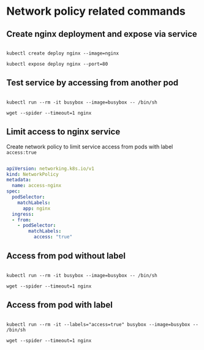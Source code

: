 # Network policy related commands

## Create nginx deployment and expose via service

```

kubectl create deploy nginx --image=nginx

kubectl expose deploy nginx --port=80

```

## Test service by accessing from another pod

``` 

kubectl run --rm -it busybox --image=busybox -- /bin/sh

wget --spider --timeout=1 nginx

```

## Limit access to nginx service

Create network policy to limit service access from pods with label `access:true`

```yaml

apiVersion: networking.k8s.io/v1
kind: NetworkPolicy
metadata:
  name: access-nginx
spec:
  podSelector:
    matchLabels:
      app: nginx
  ingress:
  - from:
    - podSelector:
        matchLabels:
          access: "true"

```

## Access from pod without label

```

kubectl run --rm -it busybox --image=busybox -- /bin/sh 

wget --spider --timeout=1 nginx

```

## Access from pod with label

```

kubectl run --rm -it --labels="access=true" busybox --image=busybox -- /bin/sh 

wget --spider --timeout=1 nginx

```